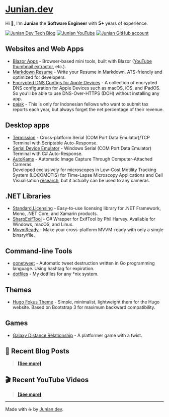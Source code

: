 # [Junian.dev](/)

Hi 👋, I'm **Junian** the **Software Engineer** with **5+** years of experience.

[![Junian Dev Tech Blog](https://img.shields.io/badge/Tech_Blog-1a73e8?style=for-the-badge&logo=hugo&logoColor=white "Junian Dev Tech Blog")](https://www.junian.dev/blog/)
[![Junian YouTube](https://img.shields.io/youtube/channel/views/UCepvZYlW1tWJ8bu3dWLQh2w?style=for-the-badge&logo=youtube&label=YouTube&labelColor=ff0000&color=555555
 "Junian YouTube Channel")](https://www.youtube.com/@JunianDev)
[![Junian GitHub account](https://img.shields.io/badge/github-%23121011.svg?style=for-the-badge&logo=github&logoColor=white "Junian GitHub Account")](https://github.com/junian)

<!--
[![Hire Junian on Upwork](https://img.shields.io/badge/UpWork-14a800?style=for-the-badge&logo=upwork&logoColor=white "Hire Junian on Upwork")](https://www.junian.dev/upwork/)


**[Portfolio](./p/)** - **[Resume](./resume/)** - **[About](./about/)**

-->

## Websites and Web Apps

- [Blazor Apps](./blazor-apps/) - Browser-based mini tools, built with Blazor ([YouTube thumbnail extractor](./blazor-apps/get-youtube-thumbnail/), etc.).
- [Markdown Resume](./markdown-resume/) - Write your Resume in Markdown. ATS-friendly and optimized for developers.
- [Encrypted DNS Configs for Apple Devices](./apple-encrypted-dns/) - A collection of encrypted DNS configuration for Apple Devices such as macOS, iOS, and iPadOS. So you'll be able to use DNS-Over-HTTPS (DOH) without installing any app.
- [pajak](./pajak/) - This is only for Indonesian fellows who want to submit tax reports each year, but always forget the net percentage of their revenue.
  
## Desktop apps
- [Termission](./termission/) - Cross-platform Serial (COM Port Data Emulator)/TCP Terminal with Scriptable Auto-Response.
- [Serial Device Emulator](./serial-device-emulator/) - Windows Serial (COM Port Data Emulator) Terminal with C# Auto-Response.
- [AutoKams](./AutoKams/) - Automatic Image Capture Through Computer-Attached Cameras.<br />
  Developed exclusively for microscopes in Low-Cost Motility Tracking System (LOCOMOTIS) for Time-Lapse Microscopy Applications and Cell Visualisation [research](https://journals.plos.org/plosone/article?id=10.1371/journal.pone.0103547), but it actually can be used to any cameras.

## .NET Libraries

- [Standard.Licensing](./Standard.Licensing/) - Easy-to-use licensing library for .NET Framework, Mono, .NET Core, and Xamarin products.
- [SharpExifTool](./SharpExifTool/) - C# Wrapper for ExifTool by Phil Harvey. Available for Windows, macOS, and Linux.
- [MvvmReady](./mvvmready/) - Make your cross-platform MVVM-ready with only a single binary/file.

## Command-line Tools

- [gonetweet](./gonetweet/) - Automatic tweet destruction written in Go programming language. Using hashtag for expiration.
- [dotfiles](./dotfiles/) - My dotfiles for any *nix system.

## Themes

- [Hugo Fokus Theme](./hugo-fokus/) - Simple, minimalist, lightweight them for the Hugo website. Based on Bootstrap 3 for maximum backward compatibility.

## Games

- [Galaxy Distance Relationship](./ggj14-gdr/) - A platformer game with a twist.

## 📝 Recent Blog Posts

<!-- blog feed start -->
<!-- blog feed end -->

> [**[See more]**](https://www.junian.net/)

## 🎬 Recent YouTube Videos

<!-- youtube feed start -->
<!-- youtube feed end -->

> [**[See more]**](https://www.junian.net/yt/)

---

Made with ☕ by [Junian.dev](https://www.junian.dev).

<!--

**[Ideas](./ideas/)** - **[Uses](./uses/)** - **[Now](./now/)**

-->
